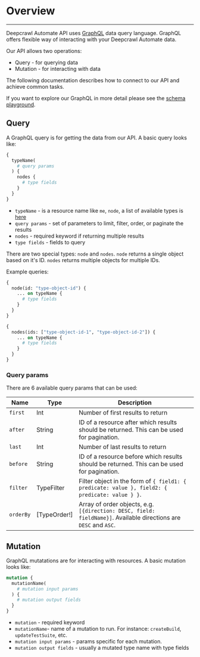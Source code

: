 # Overview

---

Deepcrawl Automate API uses [GraphQL](https://graphql.github.io/) data query language.
GraphQL offers flexible way of interacting with your Deepcrawl Automate data.

Our API allows two operations:

- Query - for querying data
- Mutation - for interacting with data

<!-- TODO: Add info about filter, pagination and ordering -->
<!-- TODO: Add list of available field types -->
<!-- TODO: Add embedded resources to field lists -->
<!-- TODO: Consider separating query fields from mutation params, currently some query fields are missing coz I copied them from create input params. Or add a `settable` and `gettable` column if field can be queried/updated -->

The following documentation describes how to connect to our API and achieve common tasks.

If you want to explore our GraphQL in more detail please see the [schema playground](https://api.lumar.io/graphql).

## Query

A GraphQL query is for getting the data from our API. A basic query looks like:

```graphql
{
  typeName(
    # query params
  ) {
    nodes {
      # type fields
    }
  }
}
```

- `typeName` - is a resource name like `me`, `node`, a list of available types is [here]()
- `query params` - set of parameters to limit, filter, order, or paginate the results
- `nodes` - required keyword if returning multiple results
- `type fields` - fields to query

There are two special types: `node` and `nodes`. `node` returns a single object based on it's ID. `nodes` returns multiple objects for multiple IDs.

Example queries:

```graphql
{
  node(id: "type-object-id") {
    ... on typeName {
      # type fields
    }
  }
}
```

```graphql
{
  nodes(ids: ["type-object-id-1", "type-object-id-2"]) {
    ... on typeName {
      # type fields
    }
  }
}
```

### Query params

There are 6 available query params that can be used:

| Name      | Type         | Description                                                                                                      |
| --------- | ------------ | ---------------------------------------------------------------------------------------------------------------- |
| `first`   | Int          | Number of first results to return                                                                                |
| `after`   | String       | ID of a resource after which results should be returned. This can be used for pagination.                        |
| `last`    | Int          | Number of last results to return                                                                                 |
| `before`  | String       | ID of a resource before which results should be returned. This can be used for pagination.                       |
| `filter`  | TypeFilter   | Filter object in the form of `{ field1: { predicate: value }, field2: { predicate: value } }`.                   |
| `orderBy` | [TypeOrder!] | Array of order objects, e.g. `[{direction: DESC, field: fieldName}]`. Available directions are `DESC` and `ASC`. |

## Mutation

GraphQL mutatations are for interacting with resources. A basic mutation looks like:

```graphql
mutation {
  mutationName(
    # mutation input params
  ) {
    # mutation output fields
  }
}
```

- `mutation` - required keyword
- `mutationName`- name of a mutation to run. For instance: `createBuild`, `updateTestSuite`, etc.
- `mutation input params` - params specific for each mutation.
- `mutation output fields` - usually a mutated type name with type fields
